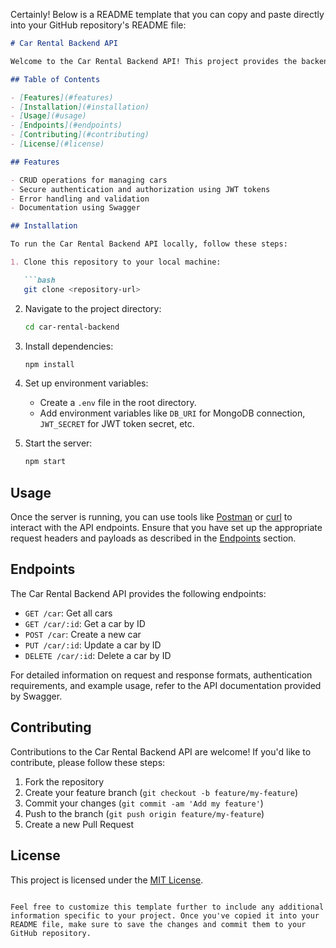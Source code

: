 Certainly! Below is a README template that you can copy and paste directly into your GitHub repository's README file:

```markdown
# Car Rental Backend API

Welcome to the Car Rental Backend API! This project provides the backend services for managing car rental operations. It's built using [NestJS](https://nestjs.com/) framework with [MongoDB](https://www.mongodb.com/) as the database.

## Table of Contents

- [Features](#features)
- [Installation](#installation)
- [Usage](#usage)
- [Endpoints](#endpoints)
- [Contributing](#contributing)
- [License](#license)

## Features

- CRUD operations for managing cars
- Secure authentication and authorization using JWT tokens
- Error handling and validation
- Documentation using Swagger

## Installation

To run the Car Rental Backend API locally, follow these steps:

1. Clone this repository to your local machine:

   ```bash
   git clone <repository-url>
   ```

2. Navigate to the project directory:

   ```bash
   cd car-rental-backend
   ```

3. Install dependencies:

   ```bash
   npm install
   ```

4. Set up environment variables:
   - Create a `.env` file in the root directory.
   - Add environment variables like `DB_URI` for MongoDB connection, `JWT_SECRET` for JWT token secret, etc.

5. Start the server:

   ```bash
   npm start
   ```

## Usage

Once the server is running, you can use tools like [Postman](https://www.postman.com/) or [curl](https://curl.se/) to interact with the API endpoints. Ensure that you have set up the appropriate request headers and payloads as described in the [Endpoints](#endpoints) section.

## Endpoints

The Car Rental Backend API provides the following endpoints:

- `GET /car`: Get all cars
- `GET /car/:id`: Get a car by ID
- `POST /car`: Create a new car
- `PUT /car/:id`: Update a car by ID
- `DELETE /car/:id`: Delete a car by ID

For detailed information on request and response formats, authentication requirements, and example usage, refer to the API documentation provided by Swagger.

## Contributing

Contributions to the Car Rental Backend API are welcome! If you'd like to contribute, please follow these steps:

1. Fork the repository
2. Create your feature branch (`git checkout -b feature/my-feature`)
3. Commit your changes (`git commit -am 'Add my feature'`)
4. Push to the branch (`git push origin feature/my-feature`)
5. Create a new Pull Request

## License

This project is licensed under the [MIT License](LICENSE).
```

Feel free to customize this template further to include any additional information specific to your project. Once you've copied it into your README file, make sure to save the changes and commit them to your GitHub repository.
